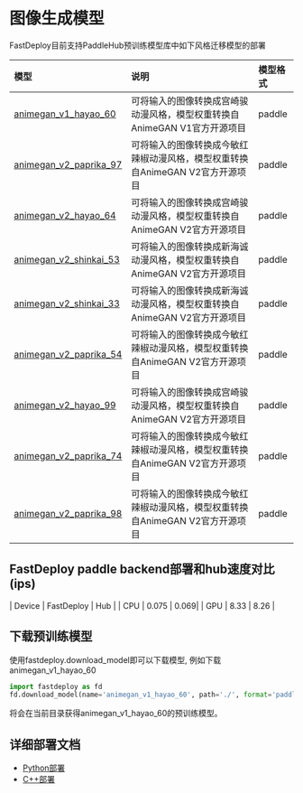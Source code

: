 # 图像生成模型

FastDeploy目前支持PaddleHub预训练模型库中如下风格迁移模型的部署

| 模型 | 说明 | 模型格式 |
| :--- | :--- | :------- |
|[animegan_v1_hayao_60](https://www.paddlepaddle.org.cn/hubdetail?name=animegan_v1_hayao_60&en_category=GANs)|可将输入的图像转换成宫崎骏动漫风格，模型权重转换自AnimeGAN V1官方开源项目|paddle|
|[animegan_v2_paprika_97](https://www.paddlepaddle.org.cn/hubdetail?name=animegan_v2_paprika_97&en_category=GANs)|可将输入的图像转换成今敏红辣椒动漫风格，模型权重转换自AnimeGAN V2官方开源项目|paddle|
|[animegan_v2_hayao_64](https://www.paddlepaddle.org.cn/hubdetail?name=animegan_v2_hayao_64&en_category=GANs)|可将输入的图像转换成宫崎骏动漫风格，模型权重转换自AnimeGAN V2官方开源项目|paddle|
|[animegan_v2_shinkai_53](https://www.paddlepaddle.org.cn/hubdetail?name=animegan_v2_shinkai_53&en_category=GANs)|可将输入的图像转换成新海诚动漫风格，模型权重转换自AnimeGAN V2官方开源项目|paddle|
|[animegan_v2_shinkai_33](https://www.paddlepaddle.org.cn/hubdetail?name=animegan_v2_shinkai_33&en_category=GANs)|可将输入的图像转换成新海诚动漫风格，模型权重转换自AnimeGAN V2官方开源项目|paddle|
|[animegan_v2_paprika_54](https://www.paddlepaddle.org.cn/hubdetail?name=animegan_v2_paprika_54&en_category=GANs)|可将输入的图像转换成今敏红辣椒动漫风格，模型权重转换自AnimeGAN V2官方开源项目|paddle|
|[animegan_v2_hayao_99](https://www.paddlepaddle.org.cn/hubdetail?name=animegan_v2_hayao_99&en_category=GANs)|可将输入的图像转换成宫崎骏动漫风格，模型权重转换自AnimeGAN V2官方开源项目|paddle|
|[animegan_v2_paprika_74](https://www.paddlepaddle.org.cn/hubdetail?name=animegan_v2_paprika_74&en_category=GANs)|可将输入的图像转换成今敏红辣椒动漫风格，模型权重转换自AnimeGAN V2官方开源项目|paddle|
|[animegan_v2_paprika_98](https://www.paddlepaddle.org.cn/hubdetail?name=animegan_v2_paprika_98&en_category=GANs)|可将输入的图像转换成今敏红辣椒动漫风格，模型权重转换自AnimeGAN V2官方开源项目|paddle|

## FastDeploy paddle backend部署和hub速度对比(ips)
| Device | FastDeploy | Hub |
|  CPU   |  0.075     | 0.069|
|  GPU   |  8.33      | 8.26 |



## 下载预训练模型
使用fastdeploy.download_model即可以下载模型, 例如下载animegan_v1_hayao_60
```python
import fastdeploy as fd
fd.download_model(name='animegan_v1_hayao_60', path='./', format='paddle')
```
将会在当前目录获得animegan_v1_hayao_60的预训练模型。

## 详细部署文档

- [Python部署](python)
- [C++部署](cpp)
